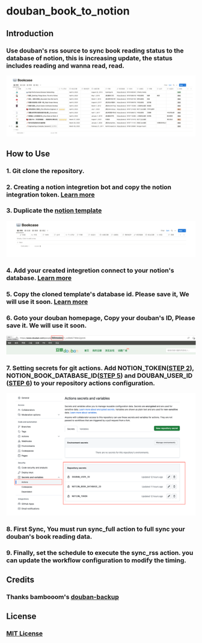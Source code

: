 # douban_book_to_notion

## Introduction
### Use douban's rss source to sync book reading status to the database of notion, this is increasing update, the status includes reading and wanna read, read.
![](/assets/screenshot_showcase.png)
## How to Use
### 1. Git clone the repository.
### 2. Creating a notion integretion bot and copy the notion integration token. [Learn more](https://developers.notion.com/docs/create-a-notion-integration#step-1-create-an-integration)
### 3. Duplicate the [notion template](https://benmix.notion.site/d7bb93e54a9e43b3ad04762492880f6f?v=8a0e46806aaa4a2d905639d4c3043bcc)
![](/assets/screenshot_notion_database.png)
### 4. Add your created integretion connect to your notion's database. [Learn more](https://developers.notion.com/docs/create-a-notion-integration#step-2-share-a-database-with-your-integration)
### 5. Copy the cloned template's database id. Please save it, We will use it soon. [Learn more](https://developers.notion.com/docs/create-a-notion-integration#step-3-save-the-database-id)
### 6. Goto your douban homepage, Copy your douban's ID, Please save it. We will use it soon.
![](/assets/screenshot_doban_user_id.png)
### 7. Setting secrets for git actions. Add **NOTION_TOKEN**([STEP 2](#2-creating-a-notion-integretion-bot-and-copy-the-notion-integration-token-learn-more)), **NOTION_BOOK_DATABASE_ID**([STEP 5](#5-copy-the-cloned-templates-database-id-please-save-it-we-will-use-it-soon-learn-more)) and **DOUBAN_USER_ID** ([STEP 6](#6-goto-your-douban-homepage-copy-your-doubans-id-please-save-it-we-will-use-it-soon)) to your repository actions configuration.
![](assets/screenshot_add_secrets.png)
### 8. First Sync, You must run sync_full action to full sync your douban's book reading data.
### 9. Finally, set the schedule to execute the sync_rss action. you can update the workflow configuration to modify the timing.

## Credits
### Thanks bambooom's [douban-backup](https://github.com/bambooom/douban-backup)


## License
### [MIT License](/LICENSE)







